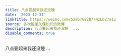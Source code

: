 ```yaml
---
title: 八点要起来我还没睡
date: '2023-12-31'
linkTitle: https://weibo.com/5286768287/NzLbZ7a1u
source: 多次婉拒久保织织的微博
description: 八点要起来我还没睡  ...
disable_comments: true
---
```

八点要起来我还没睡  ...